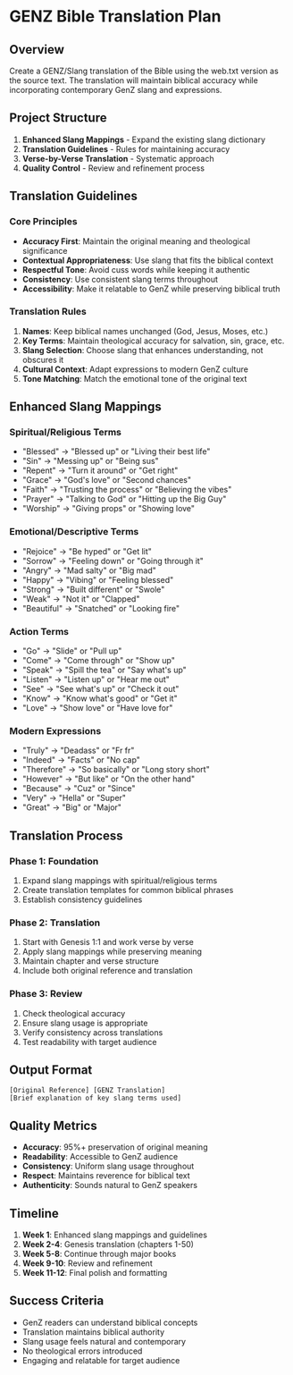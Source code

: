 # GENZ Bible Translation Plan

## Overview
Create a GENZ/Slang translation of the Bible using the web.txt version as the source text. The translation will maintain biblical accuracy while incorporating contemporary GenZ slang and expressions.

## Project Structure
1. **Enhanced Slang Mappings** - Expand the existing slang dictionary
2. **Translation Guidelines** - Rules for maintaining accuracy
3. **Verse-by-Verse Translation** - Systematic approach
4. **Quality Control** - Review and refinement process

## Translation Guidelines

### Core Principles
- **Accuracy First**: Maintain the original meaning and theological significance
- **Contextual Appropriateness**: Use slang that fits the biblical context
- **Respectful Tone**: Avoid cuss words while keeping it authentic
- **Consistency**: Use consistent slang terms throughout
- **Accessibility**: Make it relatable to GenZ while preserving biblical truth

### Translation Rules
1. **Names**: Keep biblical names unchanged (God, Jesus, Moses, etc.)
2. **Key Terms**: Maintain theological accuracy for salvation, sin, grace, etc.
3. **Slang Selection**: Choose slang that enhances understanding, not obscures it
4. **Cultural Context**: Adapt expressions to modern GenZ culture
5. **Tone Matching**: Match the emotional tone of the original text

## Enhanced Slang Mappings

### Spiritual/Religious Terms
- "Blessed" → "Blessed up" or "Living their best life"
- "Sin" → "Messing up" or "Being sus"
- "Repent" → "Turn it around" or "Get right"
- "Grace" → "God's love" or "Second chances"
- "Faith" → "Trusting the process" or "Believing the vibes"
- "Prayer" → "Talking to God" or "Hitting up the Big Guy"
- "Worship" → "Giving props" or "Showing love"

### Emotional/Descriptive Terms
- "Rejoice" → "Be hyped" or "Get lit"
- "Sorrow" → "Feeling down" or "Going through it"
- "Angry" → "Mad salty" or "Big mad"
- "Happy" → "Vibing" or "Feeling blessed"
- "Strong" → "Built different" or "Swole"
- "Weak" → "Not it" or "Clapped"
- "Beautiful" → "Snatched" or "Looking fire"

### Action Terms
- "Go" → "Slide" or "Pull up"
- "Come" → "Come through" or "Show up"
- "Speak" → "Spill the tea" or "Say what's up"
- "Listen" → "Listen up" or "Hear me out"
- "See" → "See what's up" or "Check it out"
- "Know" → "Know what's good" or "Get it"
- "Love" → "Show love" or "Have love for"

### Modern Expressions
- "Truly" → "Deadass" or "Fr fr"
- "Indeed" → "Facts" or "No cap"
- "Therefore" → "So basically" or "Long story short"
- "However" → "But like" or "On the other hand"
- "Because" → "Cuz" or "Since"
- "Very" → "Hella" or "Super"
- "Great" → "Big" or "Major"

## Translation Process

### Phase 1: Foundation
1. Expand slang mappings with spiritual/religious terms
2. Create translation templates for common biblical phrases
3. Establish consistency guidelines

### Phase 2: Translation
1. Start with Genesis 1:1 and work verse by verse
2. Apply slang mappings while preserving meaning
3. Maintain chapter and verse structure
4. Include both original reference and translation

### Phase 3: Review
1. Check theological accuracy
2. Ensure slang usage is appropriate
3. Verify consistency across translations
4. Test readability with target audience

## Output Format
```
[Original Reference] [GENZ Translation]
[Brief explanation of key slang terms used]
```

## Quality Metrics
- **Accuracy**: 95%+ preservation of original meaning
- **Readability**: Accessible to GenZ audience
- **Consistency**: Uniform slang usage throughout
- **Respect**: Maintains reverence for biblical text
- **Authenticity**: Sounds natural to GenZ speakers

## Timeline
1. **Week 1**: Enhanced slang mappings and guidelines
2. **Week 2-4**: Genesis translation (chapters 1-50)
3. **Week 5-8**: Continue through major books
4. **Week 9-10**: Review and refinement
5. **Week 11-12**: Final polish and formatting

## Success Criteria
- GenZ readers can understand biblical concepts
- Translation maintains biblical authority
- Slang usage feels natural and contemporary
- No theological errors introduced
- Engaging and relatable for target audience